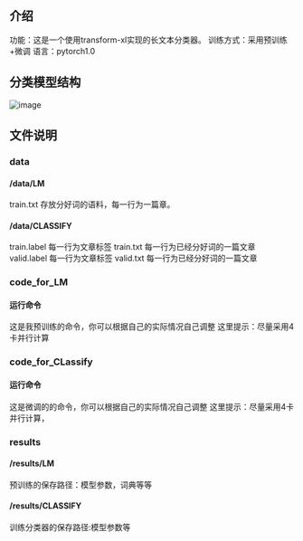 ## 介绍
功能：这是一个使用transform-xl实现的长文本分类器。
训练方式：采用预训练+微调
语言：pytorch1.0

## 分类模型结构
![image](https://github.com/xuhaiming1996/Transformer-xl-for-Dcument-Classify/blob/master/image/model.jpg)

## 文件说明
###  data
#### /data/LM
train.txt 存放分好词的语料，每一行为一篇章。
#### /data/CLASSIFY
train.label 每一行为文章标签
train.txt   每一行为已经分好词的一篇文章
valid.label 每一行为文章标签
valid.txt   每一行为已经分好词的一篇文章


###  code_for_LM
#### 运行命令
这是我预训练的命令，你可以根据自己的实际情况自己调整
这里提示：尽量采用4卡并行计算


###  code_for_CLassify
#### 运行命令
这是微调的的命令，你可以根据自己的实际情况自己调整
这里提示：尽量采用4卡并行计算，


###  results
#### /results/LM
预训练的保存路径：模型参数，词典等等
#### /results/CLASSIFY
训练分类器的保存路径:模型参数等





